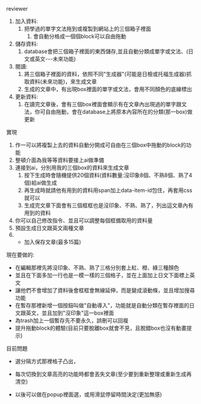 reviewer 

1. 加入資料:
   1. 把學過的單字文法拖到或複製到網站上的三個箱子裡面
      1. 會自動分格成一個個block可以自由拖動
2. 儲存資料:
   1. database會把三個箱子裡面的東西儲存,並且自動分類成單字或文法、(日文或英文---未來功能)
3. 閱讀:
   1. 將三個箱子裡面的資料，依照不同"生成器"(可能是日檢或托福生成器)抓取資料(未來功能)，來生成文章
   2. 生成的文章中，有出現box裡面的單字或文法，會用不同顏色的底線標出
4. 更新資料:
   1. 在讀完文章後，會有三個box裡面會顯示有在文章內出現過的單字跟文法，你可自由拖動，會在database上將原本內容所在的分類(那一box)做更新

實現

1. 作一可以將複製上去的資料自動分開成可自由在三個box中拖動的block的功能
2. 整頓介面為我等等資料要接上ai做準備
3. 連接到ai，分別用我的三個box的資料來生成文章
   1. 按下生成時會隨機提供20個資料(資料數量:沒印象8個、不熟8個、熟了4個)給ai做生成
   2. 再生成時就請他有用到的資料用span加上data-item-id包住，再套用css就可以
   3. 生成完文章下面會有三個框框也是沒印象、不熟、熟了，列出這文章內有用到的資料
4. 你可以自己修改指令、並且可以調整每個框備取用的資料量
5. 預設生成日文跟英文兩種文章
6. - 加入保存文章(最多15篇)


現在要做的:
- 在編輯那裡先將沒印象、不熟、熟了三格分別套上紅、橙、綠三種顏色
- 並且在下面多加一行也是一模一樣的三個格子，並在上面加上日文下面標上英文
- 讓他們不會增加了資料後會框框會無線延伸，而是變成滾動條，並且增加搜尋功能
- 在暫存那裡新增一個按鈕叫做"自動導入"，功能就是自動分類在暫存裡面的日文跟英文，並且加到"沒印象"這一box裡面
- 為trash加上一個暫存先不要永久，誤刪可以回複
- 提升拖動block的體驗(目前只要脫離box就會不見，且脫錯box也沒有動畫提示)


目前問題
- 選分隔方式那裡格子凸出，
- 每次切換到文章高亮的功能時都會丟失文章(至少要到重新整理或重新生成再清空)














- 以後可以做在popup裡面選，或用滑鼠停留時間決定(更加無感) 
